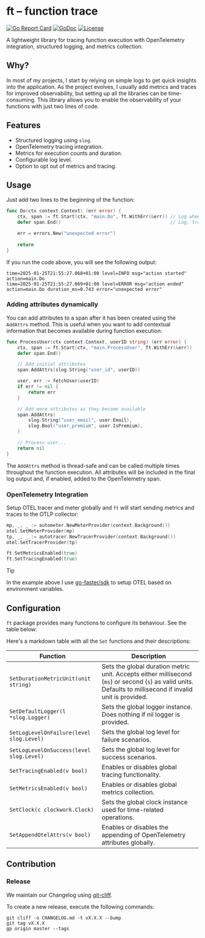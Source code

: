 # ft – function trace

[![Go Report Card](https://goreportcard.com/badge/github.com/amanbolat/ft)](https://goreportcard.com/report/github.com/amanbolat/ft)
[![GoDoc](https://godoc.org/github.com/amanbolat/ft?status.svg)](https://godoc.org/github.com/amanbolat/ft)
[![License](https://img.shields.io/badge/license-BSD%20Zero%20Clause%20License-blue.svg)](https://opensource.org/license/0bsd/)

A lightweight library for tracing function execution with OpenTelemetry integration,
structured logging, and metrics collection.

## Why?

In most of my projects, I start by relying on simple logs to get quick insights into the application. 
As the project evolves, I usually add metrics and traces for improved observability, 
but setting up all the libraries can be time-consuming. 
This library allows you to enable the observability of your functions with just two lines of code.

## Features

- Structured logging using `slog`.
- OpenTelemetry tracing integration.
- Metrics for execution counts and duration. 
- Configurable log level.
- Option to opt out of metrics and tracing.

## Usage

Just add two lines to the beginning of the function:

```go
func Do(ctx context.Context) (err error) {
    ctx, span := ft.Start(ctx, "main.Do", ft.WithErr(&err)) // Log when we enter the `Do` function.
    defer span.End()                                        // Log, trace and meter when we exit the `Do` function.

    err = errors.New("unexpected error")
	
    return
}
```

If you run the code above, you will see the following output:

```shell
time=2025-01-25T21:55:27.068+01:00 level=INFO msg="action started" action=main.Do
time=2025-01-25T21:55:27.069+01:00 level=ERROR msg="action ended" action=main.Do duration_ms=0.743 error="unexpected error"
```

### Adding attributes dynamically

You can add attributes to a span after it has been created using the `AddAttrs` method. This is useful when you want to add contextual information that becomes available during function execution:

```go
func ProcessUser(ctx context.Context, userID string) (err error) {
    ctx, span := ft.Start(ctx, "main.ProcessUser", ft.WithErr(&err))
    defer span.End()

    // Add initial attributes
    span.AddAttrs(slog.String("user_id", userID))

    user, err := fetchUser(userID)
    if err != nil {
        return err
    }

    // Add more attributes as they become available
    span.AddAttrs(
        slog.String("user_email", user.Email),
        slog.Bool("user_premium", user.IsPremium),
    )

    // Process user...
    return nil
}
```

The `AddAttrs` method is thread-safe and can be called multiple times throughout the function execution. All attributes will be included in the final log output and, if enabled, added to the OpenTelemetry span.

### OpenTelemetry Integration

Setup OTEL tracer and meter globally and `ft` will start sending metrics and traces to the OTLP collector:

```go
mp, _, _ := autometer.NewMeterProvider(context.Background())
otel.SetMeterProvider(mp)
tp, _, _ := autotracer.NewTracerProvider(context.Background())
otel.SetTracerProvider(tp)

ft.SetMetricsEnabled(true)
ft.SetTracingEnabled(true)
```

> [!TIP]
> In the example above I use [go-faster/sdk](https://github.com/go-faster/sdk) to setup OTEL based on environment
> variables.


## Configuration

`ft` package provides many functions to configure its behaviour. See the table below:

Here's a markdown table with all the `Set` functions and their descriptions:

| Function                                 | Description                                                                                                                                                  |
|------------------------------------------|--------------------------------------------------------------------------------------------------------------------------------------------------------------|
| `SetDurationMetricUnit(unit string)`     | Sets the global duration metric unit. Accepts either millisecond (`ms`) or second (`s`) as valid units. Defaults to millisecond if invalid unit is provided. |
| `SetDefaultLogger(l *slog.Logger)`       | Sets the global logger instance. Does nothing if nil logger is provided.                                                                                     |
| `SetLogLevelOnFailure(level slog.Level)` | Sets the global log level for failure scenarios.                                                                                                             |
| `SetLogLevelOnSuccess(level slog.Level)` | Sets the global log level for success scenarios.                                                                                                             |
| `SetTracingEnabled(v bool)`              | Enables or disables global tracing functionality.                                                                                                            |
| `SetMetricsEnabled(v bool)`              | Enables or disables global metrics collection.                                                                                                               |
| `SetClock(c clockwork.Clock)`            | Sets the global clock instance used for time-related operations.                                                                                             |
| `SetAppendOtelAttrs(v bool)`             | Enables or disables the appending of OpenTelemetry attributes globally.                                                                                      |

## Contribution

### Release

We maintain our Changelog using [git-cliff](https://github.com/orhun/git-cliff).

To create a new release, execute the following commands:

```shell
git cliff -o CHANGELOG.md -t vX.X.X --bump
git tag vX.X.X
gp origin master --tags
```

